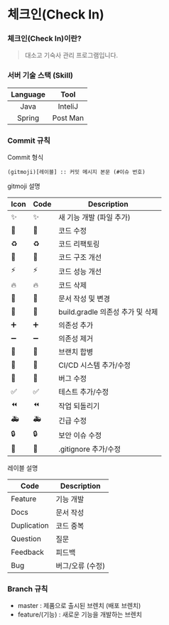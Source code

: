 # 체크인(Check In)

### 체크인(Check In)이란?
> 대소고 기숙사 관리 프로그램입니다.

### 서버 기술 스택 (Skill)
| Language  |      Tool      |
|:--------:|:---------------:|
|  Java  | InteliJ |
|  Spring  | Post Man |

### Commit 규칙

Commit 형식
```shell
(gitmoji)[레이블] :: 커밋 메시지 본문 (#이슈 번호)
```

gitmoji 설명

| Icon | Code | Description |
| --- | --- | --- |
| ✨ | :sparkles: | 새 기능 개발 (파일 추가) |
| 📝 | :memo: | 코드 수정 |
| ♻️ | :recycle: | 코드 리팩토링 |
| 🎨 | :art: | 코드 구조 개선 |
| ⚡️ | :zap: | 코드 성능 개선 |
| 🔥 | :fire: | 코드 삭제 |
| 📄 | :page_facing_up: | 문서 작성 및 변경 |
| 🔧 | :wrench: | build.gradle 의존성 추가 및 삭제 |
| ➕ | :heavy_plus_sign: | 의존성 추가 |
| ➖ | :heavy_minus_sign: | 의존성 제거 |
| 🔀 | :twisted_rightwards_arrows: | 브랜치 합병 |
| 👷 | :construction_worker: | CI/CD 시스템 추가/수정 |
| 🐛 | :bug: | 버그 수정 |
| ✅ | :white_check_mark: | 테스트 추가/수정 |
| ⏪ | :rewind: | 작업 되돌리기 |
| 🚑 | :ambulance: | 긴급 수정 |
| 🔒️ | :lock: | 보안 이슈 수정 |
| 🙈 | :see_no_evil: | .gitignore 추가/수정 |

레이블 설명   

|Code|Description|
|---|---|
|Feature|기능 개발|
|Docs|문서 작성|
|Duplication|코드 중복|
|Question|질문|
|Feedback|피드백|
|Bug|버그/오류 (수정)|

### Branch 규칙
- master : 제품으로 출시된 브렌치 (배포 브렌치)
- feature/(기능) : 새로운 기능을 개발하는 브렌치

